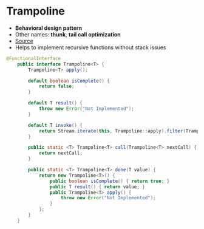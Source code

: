 # Trampoline

- **Behavioral design pattern**
- Other names: **thunk**, **tail call optimization**
- [Source](https://java-design-patterns.com/patterns/trampoline/)
- Helps to implement recursive functions without stack issues

```java
@FunctionalInterface
    public interface Trampoline<T> {
        Trampoline<T> apply();

        default boolean isComplete() {
            return false;
        }

        default T result() {
            throw new Error("Not Implemented");
        }

        default T invoke() {
            return Stream.iterate(this, Trampoline::apply).filter(Trampoline::isComplete).findFirst().get().result();
        }

        public static <T> Trampoline<T> call(Trampoline<T> nextCall) {
            return nextCall;
        }

        public static <T> Trampoline<T> done(T value) {
            return new Trampoline<T>() {
                public boolean isComplete() { return true; }
                public T result() { return value; }
                public Trampoline<T> apply() {
                    throw new Error("Not Implemented");
                }
            };
        }
    }
```
